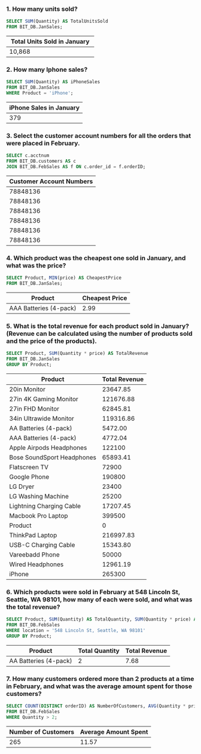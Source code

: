 ### 1. How many units sold?

```sql
SELECT SUM(Quantity) AS TotalUnitsSold
FROM BIT_DB.JanSales;
```


| &nbsp;Total Units Sold in January&nbsp; |
|:----------------------------------------|
|             10,868                      |  


### 2. How many Iphone sales?

```sql 
SELECT SUM(Quantity) AS iPhoneSales
FROM BIT_DB.JanSales
WHERE Product = 'iPhone';
```

| iPhone Sales in January |
|------------------------|
| 379                    |

### 3. Select the customer account numbers for all the orders that were placed in February. 

```sql
SELECT c.acctnum
FROM BIT_DB.customers AS c
JOIN BIT_DB.FebSales AS f ON c.order_id = f.orderID;
```

| Customer Account Numbers |
|-------------------------|
| 78848136                |
| 78848136                |
| 78848136                |
| 78848136                |
| 78848136                |
| 78848136                |

### 4. Which product was the cheapest one sold in January, and what was the price? 

```sql 
SELECT Product, MIN(price) AS CheapestPrice
FROM BIT_DB.JanSales;
```

| Product               | Cheapest Price |
|-----------------------|----------------|
| AAA Batteries (4-pack) | 2.99           |


### 5. What is the total revenue for each product sold in January? (Revenue can be calculated using the number of products sold and the price of the products). 

```sql
SELECT Product, SUM(Quantity * price) AS TotalRevenue
FROM BIT_DB.JanSales
GROUP BY Product;
```

| Product                   | Total Revenue        |
|---------------------------|----------------------|
| 20in Monitor              | 23647.85             |
| 27in 4K Gaming Monitor    | 121676.88            |
| 27in FHD Monitor          | 62845.81             |
| 34in Ultrawide Monitor    | 119316.86            |
| AA Batteries (4-pack)     | 5472.00              |
| AAA Batteries (4-pack)    | 4772.04              |
| Apple Airpods Headphones  | 122100               |
| Bose SoundSport Headphones| 65893.41             |
| Flatscreen TV             | 72900                |
| Google Phone              | 190800               |
| LG Dryer                  | 23400                |
| LG Washing Machine        | 25200                |
| Lightning Charging Cable  | 17207.45             |
| Macbook Pro Laptop        | 399500               |
| Product                   | 0                    |
| ThinkPad Laptop           | 216997.83            |
| USB-C Charging Cable      | 15343.80             |
| Vareebadd Phone           | 50000                |
| Wired Headphones          | 12961.19             |
| iPhone                    | 265300               |


### 6. Which products were sold in February at 548 Lincoln St, Seattle, WA 98101, how many of each were sold, and what was the total revenue? 

```sql
SELECT Product, SUM(Quantity) AS TotalQuantity, SUM(Quantity * price) AS TotalRevenue
FROM BIT_DB.FebSales
WHERE location = '548 Lincoln St, Seattle, WA 98101'
GROUP BY Product;
```

| Product               | Total Quantity | Total Revenue |
|-----------------------|----------------|---------------|
| AA Batteries (4-pack) | 2              | 7.68          |


### 7. How many customers ordered more than 2 products at a time in February, and what was the average amount spent for those customers?

```sql
SELECT COUNT(DISTINCT orderID) AS NumberOfCustomers, AVG(Quantity * price) AS AverageAmountSpent
FROM BIT_DB.FebSales
WHERE Quantity > 2;
```

| Number of Customers | Average Amount Spent |
|---------------------|----------------------|
| 265                 | 11.57                |












